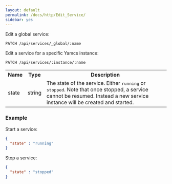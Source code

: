 ```yaml
---
layout: default
permalink: /docs/http/Edit_Service/
sidebar: yes
---
```


Edit a global service:

    PATCH /api/services/_global/:name

Edit a service for a specific Yamcs instance:

    PATCH /api/services/:instance/:name

<table class="inline">
  <tr>
    <th>Name</th>
    <th>Type</th>
    <th>Description</th>
  </tr>
  <tr>
    <td class="code">state</td>
    <td class="code">string</td>
    <td>The state of the service. Either <tt>running</tt> or <tt>stopped</tt>.
    Note that once stopped, a service cannot be resumed. Instead a new service instance will be created and started.</td>
  </tr>
</table>

### Example

Start a service:

```json
{
  "state" : "running"
}
```

Stop a service:

```json
{
  "state" : "stopped"
}
```
